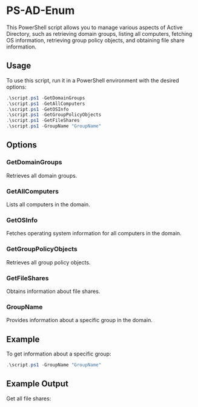 # PS-AD-Enum

This PowerShell script allows you to manage various aspects of Active Directory, such as retrieving domain groups, listing all computers, fetching OS information, retrieving group policy objects, and obtaining file share information.

## Usage

To use this script, run it in a PowerShell environment with the desired options:

```powershell
.\script.ps1 -GetDomainGroups
.\script.ps1 -GetAllComputers
.\script.ps1 -GetOSInfo
.\script.ps1 -GetGroupPolicyObjects
.\script.ps1 -GetFileShares
.\script.ps1 -GroupName "GroupName"
```
## Options
### GetDomainGroups
Retrieves all domain groups.

### GetAllComputers
Lists all computers in the domain.

### GetOSInfo
Fetches operating system information for all computers in the domain.

### GetGroupPolicyObjects
Retrieves all group policy objects.

### GetFileShares
Obtains information about file shares.

### GroupName
Provides information about a specific group in the domain.

## Example
To get information about a specific group:

```powershell
.\script.ps1 -GroupName "GroupName"
```
## Example Output
Get all file shares:


